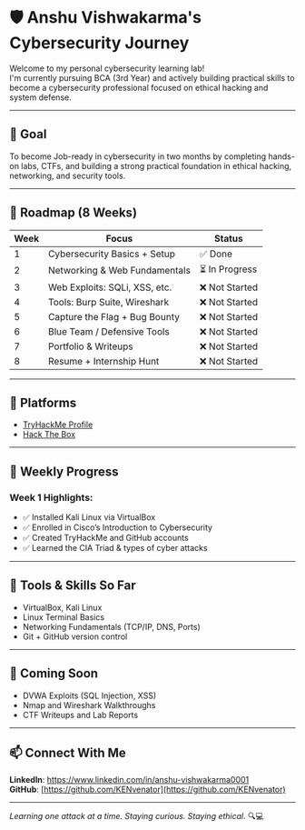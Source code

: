 # 🛡️ Anshu Vishwakarma's Cybersecurity Journey

Welcome to my personal cybersecurity learning lab!  
I'm currently pursuing BCA (3rd Year) and actively building practical skills to become a cybersecurity professional focused on ethical hacking and system defense.

---

## 🎯 Goal

To become Job-ready in cybersecurity in two months by completing hands-on labs, CTFs, and building a strong practical foundation in ethical hacking, networking, and security tools.

---

## 📅 Roadmap (8 Weeks)

| Week | Focus | Status |
|------|-----------------------------|--------|
| 1    | Cybersecurity Basics + Setup | ✅ Done |
| 2    | Networking & Web Fundamentals | ⏳ In Progress |
| 3    | Web Exploits: SQLi, XSS, etc. | ❌ Not Started |
| 4    | Tools: Burp Suite, Wireshark  | ❌ Not Started |
| 5    | Capture the Flag + Bug Bounty | ❌ Not Started |
| 6    | Blue Team / Defensive Tools   | ❌ Not Started |
| 7    | Portfolio & Writeups          | ❌ Not Started |
| 8    | Resume + Internship Hunt      | ❌ Not Started |

---

## 🔐 Platforms

- [TryHackMe Profile](https://tryhackme.com/p/kenvenator)
- [Hack The Box](https://app.hackthebox.com/profile/Elliot000)

---

## 🧪 Weekly Progress

### Week 1 Highlights:
- ✅ Installed Kali Linux via VirtualBox
- ✅ Enrolled in Cisco’s Introduction to Cybersecurity
- ✅ Created TryHackMe and GitHub accounts
- ✅ Learned the CIA Triad & types of cyber attacks

---

## 🔧 Tools & Skills So Far
- VirtualBox, Kali Linux
- Linux Terminal Basics
- Networking Fundamentals (TCP/IP, DNS, Ports)
- Git + GitHub version control

---

## 📝 Coming Soon
- DVWA Exploits (SQL Injection, XSS)
- Nmap and Wireshark Walkthroughs
- CTF Writeups and Lab Reports

---

## 📫 Connect With Me
**LinkedIn**: https://www.linkedin.com/in/anshu-vishwakarma0001  
**GitHub**: [https://github.com/KENvenator](https://github.com/KENvenator)

---

*Learning one attack at a time. Staying curious. Staying ethical.* 🔍💻
